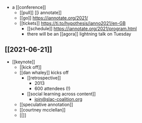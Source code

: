 - a [[conference]]
	- [[pull]] [[i annotate]]
	- [[go]] https://iannotate.org/2021/
	- [[tickets]] https://ti.to/hypothesis/ianno2021/en-GB
		- [[schedule]] https://iannotate.org/2021/program.html
		- there will be an [[agora]] lightning talk on Tuesday
			
## [[2021-06-21]]
- [[keynote]]
	- [[kick off]]
	- [[dan whaley]] kicks off
		- [[retrospective]] 
			- 2013
			- 600 attendees (!)
		- [[social learning across content]]
			- join@slac-coalition.org
	- [[speculative annotation]]
	- [[courtney mcclellan]]
	- [[]]